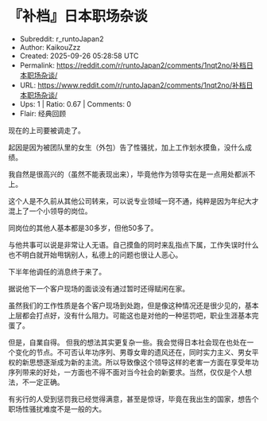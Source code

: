 # 『补档』日本职场杂谈

- Subreddit: r_runtoJapan2
- Author: KaikouZzz
- Created: 2025-09-26 05:28:58 UTC
- Permalink: https://reddit.com/r/runtoJapan2/comments/1nqt2no/补档日本职场杂谈/
- URL: https://www.reddit.com/r/runtoJapan2/comments/1nqt2no/补档日本职场杂谈/
- Ups: 1 | Ratio: 0.67 | Comments: 0
- Flair: 经典回顾


现在的上司要被调走了。

起因是因为被团队里的女生（外包）告了性骚扰，加上工作划水摸鱼，没什么成绩。

我自然是很高兴的（虽然不能表现出来），毕竟他作为领导实在是一点用处都派不上。

这个人是不久前从其他公司转来，可以说专业领域一窍不通，纯粹是因为年纪大才混上了一个小领导的岗位。

同岗位的其他人基本都是30多岁，但他50多了。

与他共事可以说是非常让人无语。自己摸鱼的同时来乱指点下属，工作失误时什么也不明白就开始甩锅别人，私德上的问题也很让人恶心。

下半年他调任的消息终于来了。

据说他下一个客户现场的面谈没有通过暂时还得赋闲在家。

虽然我们的工作性质是各个客户现场到处跑，但是像这种情况还是很少见的，基本上层都会打点好，没有什么阻力。可能这也是对他的一种惩罚吧，职业生涯基本完蛋了。

但是，自業自得。
但我的想法其实更复杂一些。我会觉得日本社会现在也处在一个变化的节点。不可否认年功序列、男尊女卑的遗风还在，同时实力主义、男女平权的新思想逐渐成为新的主流。所以导致像这个领导这样的老害一方面在享受年功序列带来的好处，一方面也不得不面对当今社会的新要求。当然，仅仅是个人想法，不一定正确。

有劣行的人受到惩罚我已经觉得满意，甚至是惊讶，毕竟在我出生的国家，想告个职场性骚扰难度不是一般的大。

